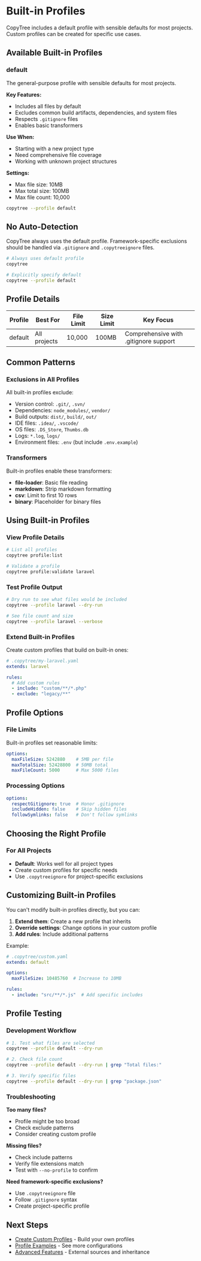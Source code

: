 # Built-in Profiles

CopyTree includes a default profile with sensible defaults for most projects. Custom profiles can be created for specific use cases.

## Available Built-in Profiles

### default

The general-purpose profile with sensible defaults for most projects.

**Key Features:**
- Includes all files by default
- Excludes common build artifacts, dependencies, and system files
- Respects `.gitignore` files
- Enables basic transformers

**Use When:**
- Starting with a new project type
- Need comprehensive file coverage
- Working with unknown project structures

**Settings:**
- Max file size: 10MB
- Max total size: 100MB
- Max file count: 10,000

```bash
copytree --profile default
```


## No Auto-Detection

CopyTree always uses the default profile. Framework-specific exclusions should be handled via `.gitignore` and `.copytreeignore` files.

```bash
# Always uses default profile
copytree

# Explicitly specify default
copytree --profile default
```

## Profile Details

| Profile | Best For | File Limit | Size Limit | Key Focus |
|---------|----------|------------|------------|-----------|
| default | All projects | 10,000 | 100MB | Comprehensive with .gitignore support |

## Common Patterns

### Exclusions in All Profiles

All built-in profiles exclude:
- Version control: `.git/`, `.svn/`
- Dependencies: `node_modules/`, `vendor/`
- Build outputs: `dist/`, `build/`, `out/`
- IDE files: `.idea/`, `.vscode/`
- OS files: `.DS_Store`, `Thumbs.db`
- Logs: `*.log`, `logs/`
- Environment files: `.env` (but include `.env.example`)

### Transformers

Built-in profiles enable these transformers:
- **file-loader**: Basic file reading
- **markdown**: Strip markdown formatting
- **csv**: Limit to first 10 rows
- **binary**: Placeholder for binary files

## Using Built-in Profiles

### View Profile Details

```bash
# List all profiles
copytree profile:list

# Validate a profile
copytree profile:validate laravel
```

### Test Profile Output

```bash
# Dry run to see what files would be included
copytree --profile laravel --dry-run

# See file count and size
copytree --profile laravel --verbose
```

### Extend Built-in Profiles

Create custom profiles that build on built-in ones:

```yaml
# .copytree/my-laravel.yaml
extends: laravel

rules:
  # Add custom rules
  - include: "custom/**/*.php"
  - exclude: "legacy/**"
```

## Profile Options

### File Limits

Built-in profiles set reasonable limits:

```yaml
options:
  maxFileSize: 5242880    # 5MB per file
  maxTotalSize: 52428800  # 50MB total
  maxFileCount: 5000      # Max 5000 files
```

### Processing Options

```yaml
options:
  respectGitignore: true  # Honor .gitignore
  includeHidden: false    # Skip hidden files
  followSymlinks: false   # Don't follow symlinks
```

## Choosing the Right Profile

### For All Projects
- **Default**: Works well for all project types
- Create custom profiles for specific needs
- Use `.copytreeignore` for project-specific exclusions

## Customizing Built-in Profiles

You can't modify built-in profiles directly, but you can:

1. **Extend them**: Create a new profile that inherits
2. **Override settings**: Change options in your custom profile
3. **Add rules**: Include additional patterns

Example:
```yaml
# .copytree/custom.yaml
extends: default

options:
  maxFileSize: 10485760  # Increase to 10MB

rules:
  - include: "src/**/*.js"  # Add specific includes
```

## Profile Testing

### Development Workflow

```bash
# 1. Test what files are selected
copytree --profile default --dry-run

# 2. Check file count
copytree --profile default --dry-run | grep "Total files:"

# 3. Verify specific files
copytree --profile default --dry-run | grep "package.json"
```

### Troubleshooting

**Too many files?**
- Profile might be too broad
- Check exclude patterns
- Consider creating custom profile

**Missing files?**
- Check include patterns
- Verify file extensions match
- Test with `--no-profile` to confirm

**Need framework-specific exclusions?**
- Use `.copytreeignore` file
- Follow `.gitignore` syntax
- Create project-specific profile

## Next Steps

- [Create Custom Profiles](./profile-creation-guide.md) - Build your own profiles
- [Profile Examples](./profile-examples.md) - See more configurations
- [Advanced Features](./profile-advanced.md) - External sources and inheritance